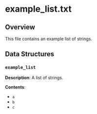 # example_list.txt

## Overview

This file contains an example list of strings.

## Data Structures

### `example_list`

**Description**: A list of strings.

**Contents**:
- `a`
- `b`
- `c`